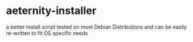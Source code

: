 # aeternity-installer
a better install script tested on most Debian Distributions and can be easily re-written to fit OS specific needs
